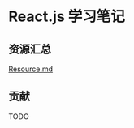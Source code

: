 # React.js 学习笔记

## 资源汇总
[Resource.md](https://github.com/sepmein/learning-React-CN/blob/master/resources.md)

## 贡献
TODO
